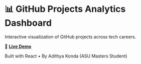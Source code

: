 # 📊 GitHub Projects Analytics Dashboard

Interactive visualization of GitHub projects across tech careers.

🔗 **[Live Demo]([https://adityakonda1.github.io/github-projects-analytics](https://lnkd.in/gSjPjDsE))**

Built with React • By Adithya Konda (ASU Masters Student)
